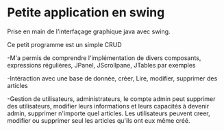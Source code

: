 # Petite application en swing

Prise en main de l'interfaçage graphique java avec swing.

Ce petit programme est un simple CRUD

-M'a permis de comprendre l'implémentation de divers composants, expressions régulières, JPanel, JScrollpane, JTables par exemples

-Intéraction avec une base de donnée, créer, Lire, modifier, supprimer des articles

-Gestion de utilisateurs, administrateurs, le compte admin peut supprimer des utilisateurs, modifier leurs informations et leurs capacités à devenir admin,
supprimer n'importe quel articles.
Les utilisateurs peuvent creer, modifier ou supprimer seul les articles qu'ils ont eux même créé.


